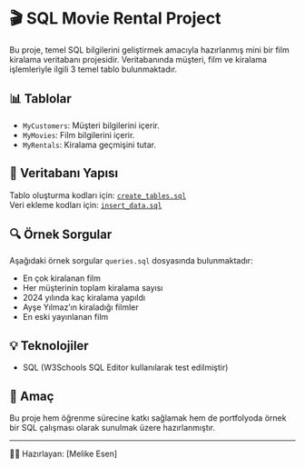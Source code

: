 # 🎬 SQL Movie Rental Project

Bu proje, temel SQL bilgilerini geliştirmek amacıyla hazırlanmış mini bir film kiralama veritabanı projesidir. Veritabanında müşteri, film ve kiralama işlemleriyle ilgili 3 temel tablo bulunmaktadır.

## 📊 Tablolar

- `MyCustomers`: Müşteri bilgilerini içerir.
- `MyMovies`: Film bilgilerini içerir.
- `MyRentals`: Kiralama geçmişini tutar.

## 🧱 Veritabanı Yapısı

Tablo oluşturma kodları için: [`create_tables.sql`](./create_tables.sql)  
Veri ekleme kodları için: [`insert_data.sql`](./insert_data.sql)

## 🔍 Örnek Sorgular

Aşağıdaki örnek sorgular `queries.sql` dosyasında bulunmaktadır:

- En çok kiralanan film
- Her müşterinin toplam kiralama sayısı
- 2024 yılında kaç kiralama yapıldı
- Ayşe Yılmaz’ın kiraladığı filmler
- En eski yayınlanan film

## 💡 Teknolojiler

- SQL (W3Schools SQL Editor kullanılarak test edilmiştir)

## 📌 Amaç

Bu proje hem öğrenme sürecine katkı sağlamak hem de portfolyoda örnek bir SQL çalışması olarak sunulmak üzere hazırlanmıştır.

---

🧑‍💻 Hazırlayan: [Melike Esen]
